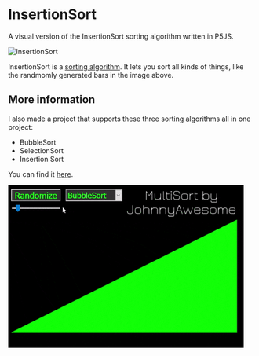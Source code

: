 # InsertionSort
A visual version of the InsertionSort sorting algorithm written in P5JS.

![InsertionSort](https://raw.githubusercontent.com/johnnyawesome/InsertionSort/master/InsertionSort/DemoImages/InsertionSort.gif)

InsertionSort is a  [sorting algorithm](https://en.wikipedia.org/wiki/Sorting_algorithm). It lets you sort all kinds of things, like the randmomly generated bars in the image above.

## More information

I also made a project that supports these three sorting algorithms all in one project:

- BubbleSort
- SelectionSort
- Insertion Sort

You can find it [here](https://github.com/johnnyawesome/MultiSort).

![MultiSort](https://raw.githubusercontent.com/johnnyawesome/MultiSort/master/MultiSort/DemoImages/MultiSort.gif)
